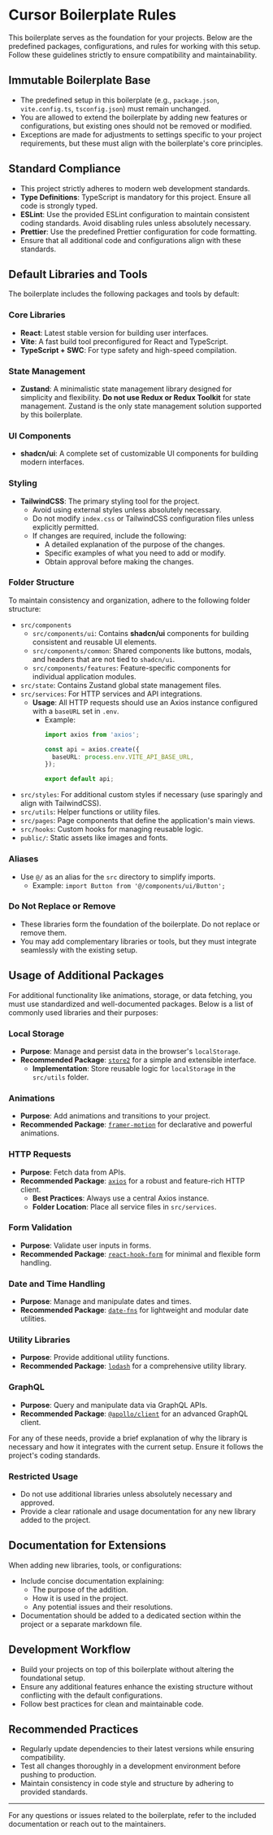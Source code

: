 # Cursor Boilerplate Rules

This boilerplate serves as the foundation for your projects. Below are the predefined packages, configurations, and rules for working with this setup. Follow these guidelines strictly to ensure compatibility and maintainability.

## Immutable Boilerplate Base

- The predefined setup in this boilerplate (e.g., `package.json`, `vite.config.ts`, `tsconfig.json`) must remain unchanged.
- You are allowed to extend the boilerplate by adding new features or configurations, but existing ones should not be removed or modified.
- Exceptions are made for adjustments to settings specific to your project requirements, but these must align with the boilerplate's core principles.

## Standard Compliance

- This project strictly adheres to modern web development standards.
- **Type Definitions**: TypeScript is mandatory for this project. Ensure all code is strongly typed.
- **ESLint**: Use the provided ESLint configuration to maintain consistent coding standards. Avoid disabling rules unless absolutely necessary.
- **Prettier**: Use the predefined Prettier configuration for code formatting.
- Ensure that all additional code and configurations align with these standards.

## Default Libraries and Tools

The boilerplate includes the following packages and tools by default:

### Core Libraries

- **React**: Latest stable version for building user interfaces.
- **Vite**: A fast build tool preconfigured for React and TypeScript.
- **TypeScript + SWC**: For type safety and high-speed compilation.

### State Management

- **Zustand**: A minimalistic state management library designed for simplicity and flexibility. **Do not use Redux or Redux Toolkit** for state management. Zustand is the only state management solution supported by this boilerplate.

### UI Components

- **shadcn/ui**: A complete set of customizable UI components for building modern interfaces.

### Styling

- **TailwindCSS**: The primary styling tool for the project.
  - Avoid using external styles unless absolutely necessary.
  - Do not modify `index.css` or TailwindCSS configuration files unless explicitly permitted.
  - If changes are required, include the following:
    - A detailed explanation of the purpose of the changes.
    - Specific examples of what you need to add or modify.
    - Obtain approval before making the changes.

### Folder Structure

To maintain consistency and organization, adhere to the following folder structure:

- `src/components`
  - `src/components/ui`: Contains **shadcn/ui** components for building consistent and reusable UI elements.
  - `src/components/common`: Shared components like buttons, modals, and headers that are not tied to `shadcn/ui`.
  - `src/components/features`: Feature-specific components for individual application modules.
- `src/state`: Contains Zustand global state management files.
- `src/services`: For HTTP services and API integrations.
  - **Usage**: All HTTP requests should use an Axios instance configured with a `baseURL` set in `.env`.
    - Example:
      ```typescript
      import axios from 'axios';

      const api = axios.create({
        baseURL: process.env.VITE_API_BASE_URL,
      });

      export default api;
      ```
- `src/styles`: For additional custom styles if necessary (use sparingly and align with TailwindCSS).
- `src/utils`: Helper functions or utility files.
- `src/pages`: Page components that define the application's main views.
- `src/hooks`: Custom hooks for managing reusable logic.
- `public/`: Static assets like images and fonts.

### Aliases

- Use `@/` as an alias for the `src` directory to simplify imports.
  - Example: `import Button from '@/components/ui/Button';`

### Do Not Replace or Remove

- These libraries form the foundation of the boilerplate. Do not replace or remove them.
- You may add complementary libraries or tools, but they must integrate seamlessly with the existing setup.

## Usage of Additional Packages

For additional functionality like animations, storage, or data fetching, you must use standardized and well-documented packages. Below is a list of commonly used libraries and their purposes:

### Local Storage

- **Purpose**: Manage and persist data in the browser's `localStorage`.
- **Recommended Package**: [`store2`](https://github.com/nbubna/store) for a simple and extensible interface.
  - **Implementation**: Store reusable logic for `localStorage` in the `src/utils` folder.

### Animations

- **Purpose**: Add animations and transitions to your project.
- **Recommended Package**: [`framer-motion`](https://www.framer.com/motion/) for declarative and powerful animations.

### HTTP Requests

- **Purpose**: Fetch data from APIs.
- **Recommended Package**: [`axios`](https://axios-http.com/) for a robust and feature-rich HTTP client.
  - **Best Practices**: Always use a central Axios instance.
  - **Folder Location**: Place all service files in `src/services`.

### Form Validation

- **Purpose**: Validate user inputs in forms.
- **Recommended Package**: [`react-hook-form`](https://react-hook-form.com/) for minimal and flexible form handling.

### Date and Time Handling

- **Purpose**: Manage and manipulate dates and times.
- **Recommended Package**: [`date-fns`](https://date-fns.org/) for lightweight and modular date utilities.

### Utility Libraries

- **Purpose**: Provide additional utility functions.
- **Recommended Package**: [`lodash`](https://lodash.com/) for a comprehensive utility library.

### GraphQL

- **Purpose**: Query and manipulate data via GraphQL APIs.
- **Recommended Package**: [`@apollo/client`](https://www.apollographql.com/docs/react/) for an advanced GraphQL client.

For any of these needs, provide a brief explanation of why the library is necessary and how it integrates with the current setup. Ensure it follows the project's coding standards.

### Restricted Usage

- Do not use additional libraries unless absolutely necessary and approved.
- Provide a clear rationale and usage documentation for any new library added to the project.

## Documentation for Extensions

When adding new libraries, tools, or configurations:

- Include concise documentation explaining:
  - The purpose of the addition.
  - How it is used in the project.
  - Any potential issues and their resolutions.
- Documentation should be added to a dedicated section within the project or a separate markdown file.

## Development Workflow

- Build your projects on top of this boilerplate without altering the foundational setup.
- Ensure any additional features enhance the existing structure without conflicting with the default configurations.
- Follow best practices for clean and maintainable code.

## Recommended Practices

- Regularly update dependencies to their latest versions while ensuring compatibility.
- Test all changes thoroughly in a development environment before pushing to production.
- Maintain consistency in code style and structure by adhering to provided standards.

---

For any questions or issues related to the boilerplate, refer to the included documentation or reach out to the maintainers.
